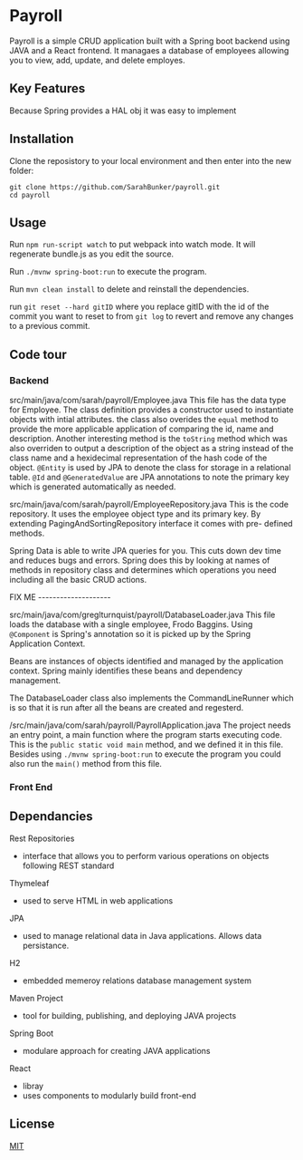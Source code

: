 # Payroll

Payroll is a simple CRUD application built with a Spring boot backend using JAVA and a React frontend. It managaes a database of employees allowing you to view, add, update, and delete employes. 

## Key Features
Because Spring provides a HAL obj it was easy to implement


## Installation
Clone the reposistory to your local environment and then enter into the new folder:
```
git clone https://github.com/SarahBunker/payroll.git
cd payroll
```


## Usage
Run `npm run-script watch` to put webpack into watch mode. It will regenerate bundle.js as you edit the source.

Run `./mvnw spring-boot:run` to execute the program.

Run `mvn clean install` to delete and reinstall the dependencies.

run `git reset --hard gitID` where you replace gitID with the id of the commit you want to reset to from `git log` to revert and remove any changes to a previous commit.

## Code tour

### Backend
src/main/java/com/sarah/payroll/Employee.java
This file has the data type for Employee. The class definition provides a constructor used to instantiate objects with intial attributes. the class also overides the `equal` method to provide the more applicable application of comparing the id, name and description. Another interesting method is the `toString` method which was also overriden to output a description of the object as a string instead of the class name and a hexidecimal representation of the hash code of the object.
`@Entity` is used by JPA to denote the class for storage in a relational table. `@Id` and `@GeneratedValue` are JPA annotations to note the primary key which is generated automatically as needed.

src/main/java/com/sarah/payroll/EmployeeRepository.java
This is the code repository. It uses the employee object type and its primary key. By extending PagingAndSortingRepository interface it comes with pre- defined methods.

Spring Data is able to write JPA queries for you. This cuts down dev time and reduces bugs and errors. Spring does this by looking at names of methods in repository class and determines which operations you need including all the basic CRUD actions.

FIX ME --------------------

src/main/java/com/greglturnquist/payroll/DatabaseLoader.java
This file loads the database with a single employee, Frodo Baggins. Using `@Component` is Spring's annotation so it is picked up by the Spring Application Context.

Beans are instances of objects identified and managed by the application context. Spring mainly identifies these beans and dependency management.

The DatabaseLoader class also implements the CommandLineRunner which is so that it is run after all the beans are created and regesterd.

/src/main/java/com/sarah/payroll/PayrollApplication.java
The project needs an entry point, a main function where the program starts executing code. This is the `public static void main` method, and we defined it in this file. Besides using `./mvnw spring-boot:run` to execute the program you could also run the `main()` method from this file.

### Front End

## Dependancies

Rest Repositories
- interface that allows you to perform various operations on objects following REST standard

Thymeleaf
- used to serve HTML in web applications

JPA
- used to manage relational data in Java applications. Allows data persistance.

H2
- embedded memeroy relations database management system

Maven Project
- tool for building, publishing, and deploying JAVA projects

Spring Boot
- modulare approach for creating JAVA applications

React
- libray
- uses components to modularly build front-end

## License

[MIT](https://choosealicense.com/licenses/mit/)